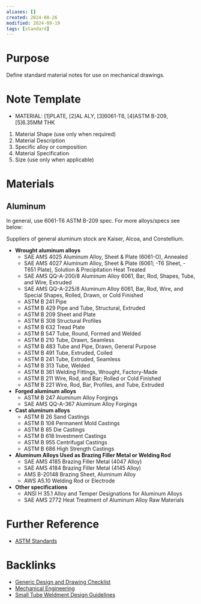```yaml
---
aliases: []
created: 2024-08-26
modified: 2024-09-19
tags: [standard]
---
```


# Purpose

Define standard material notes for use on mechanical drawings. 

# Note Template

- MATERIAL: [1]PLATE, [2]AL ALY, [3]6061-T6, [4]ASTM B-209, [5]6.35MM THK

1. Material Shape (use only when required)
2. Material Description 
3. Specific alloy or composition 
4. Material Specification 
5. Size (use only when applicable)

# Materials

## Aluminum

In general, use 6061-T6 ASTM B-209 spec. For more alloys/specs see below: 

Suppliers of general aluminum stock are Kaiser, Alcoa, and Constellium. 

- **Wrought aluminum alloys**
	- SAE AMS 4025 Aluminum Alloy, Sheet & Plate (6061-O), Annealed
	- SAE AMS 4027 Aluminum Alloy, Sheet & Plate (6061; -T6 Sheet, -T651 Plate), Solution & Precipitation Heat Treated
	- SAE AMS QQ-A-200/8 Aluminum Alloy 6061, Bar, Rod, Shapes, Tube, and Wire, Extruded
	- SAE AMS QQ-A-225/8 Aluminum Alloy 6061, Bar, Rod, Wire, and Special Shapes, Rolled, Drawn, or Cold Finished
	- ASTM B 241 Pipe
	- ASTM B 429 Pipe and Tube, Structural, Extruded
	- ASTM B 209 Sheet and Plate
	- ASTM B 308 Structural Profiles
	- ASTM B 632 Tread Plate
	- ASTM B 547 Tube, Round, Formed and Welded
	- ASTM B 210 Tube, Drawn, Seamless
	- ASTM B 483 Tube and Pipe, Drawn, General Purpose
	- ASTM B 491 Tube, Extruded, Coiled
	- ASTM B 241 Tube, Extruded, Seamless
	- ASTM B 313 Tube, Welded
	- ASTM B 361 Welding Fittings, Wrought, Factory-Made
	- ASTM B 211 Wire, Rod, and Bar; Rolled or Cold Finished
	- ASTM B 221 Wire, Rod, Bar, Profiles, and Tube, Extruded
- **Forged aluminum alloys**
	- ASTM B 247 Aluminum Alloy Forgings
	- SAE AMS QQ-A-367 Aluminum Alloy Forgings
- **Cast aluminum alloys** 
	- ASTM B 26 Sand Castings
	- ASTM B 108 Permanent Mold Castings
	- ASTM B 85 Die Castings
	- ASTM B 618 Investment Castings
	- ASTM B 955 Centrifugal Castings
	- ASTM B 686 High Strength Castings
- **Aluminum Alloys Used as Brazing Filler Metal or Welding Rod**
	- SAE AMS 4185 Brazing Filler Metal (4047 Alloy)
	- SAE AMS 4184 Brazing Filler Metal (4145 Alloy)
	- AMS B-20148 Brazing Sheet, Aluminum Alloy
	- AWS A5.10 Welding Rod or Electrode
- **Other specifications**
	- ANSI H 35.1 Alloy and Temper Designations for Aluminum Alloys
	- SAE AMS 2772 Heat Treatment of Aluminum Alloy Raw Materials

# Further Reference

- [ASTM Standards](ASTM%20Standards.md)

# Backlinks

* [Generic Design and Drawing Checklist](Generic%20Design%20and%20Drawing%20Checklist.md)
* [Mechanical Engineering](Mechanical%20Engineering.md)
* [Small Tube Weldment Design Guidelines](Small%20Tube%20Weldment%20Design%20Guidelines.md)
